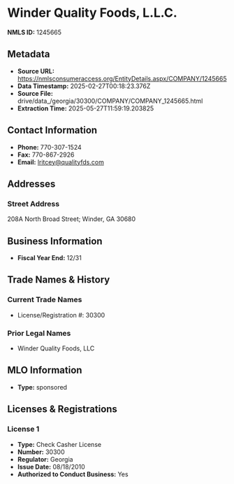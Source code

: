 # Winder Quality Foods, L.L.C.

**NMLS ID:** 1245665

## Metadata
- **Source URL:** https://nmlsconsumeraccess.org/EntityDetails.aspx/COMPANY/1245665
- **Data Timestamp:** 2025-02-27T00:18:23.376Z
- **Source File:** drive/data_/georgia/30300/COMPANY/COMPANY_1245665.html
- **Extraction Time:** 2025-05-27T11:59:19.203825

## Contact Information
- **Phone:** 770-307-1524
- **Fax:** 770-867-2926
- **Email:** lritcey@qualityfds.com

## Addresses
### Street Address
208A North Broad Street; Winder, GA 30680

## Business Information
- **Fiscal Year End:** 12/31

## Trade Names & History
### Current Trade Names
- License/Registration #: 30300

### Prior Legal Names
- Winder Quality Foods, LLC

## MLO Information
- **Type:** sponsored

## Licenses & Registrations

### License 1
- **Type:** Check Casher License
- **Number:** 30300
- **Regulator:** Georgia
- **Issue Date:** 08/18/2010
- **Authorized to Conduct Business:** Yes
